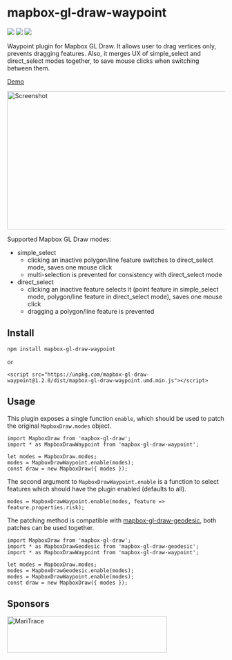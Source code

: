 # mapbox-gl-draw-waypoint

[![](https://img.shields.io/npm/dm/mapbox-gl-draw-waypoint)](https://www.npmjs.com/package/mapbox-gl-draw-waypoint)
[![](https://img.shields.io/david/zakjan/mapbox-gl-draw-waypoint)](https://www.npmjs.com/package/mapbox-gl-draw-waypoint)
[![](https://img.shields.io/bundlephobia/min/mapbox-gl-draw-waypoint)](https://www.npmjs.com/package/mapbox-gl-draw-waypoint)

Waypoint plugin for Mapbox GL Draw. It allows user to drag vertices only, prevents dragging features. Also, it merges UX of simple_select and direct_select modes together, to save mouse clicks when switching between them.

[Demo](https://zakjan.github.io/mapbox-gl-draw-waypoint/)

<img src="docs/screenshot@2x.jpg" alt="Screenshot" width="640" height="320">

Supported Mapbox GL Draw modes:

- simple_select
  - clicking an inactive polygon/line feature switches to direct_select mode, saves one mouse click
  - multi-selection is prevented for consistency with direct_select mode
- direct_select
  - clicking an inactive feature selects it (point feature in simple_select mode, polygon/line feature in direct_select mode), saves one mouse click
  - dragging a polygon/line feature is prevented

## Install

```
npm install mapbox-gl-draw-waypoint
```

or

```
<script src="https://unpkg.com/mapbox-gl-draw-waypoint@1.2.0/dist/mapbox-gl-draw-waypoint.umd.min.js"></script>
```

## Usage

This plugin exposes a single function `enable`, which should be used to patch the original `MapboxDraw.modes` object.

```
import MapboxDraw from 'mapbox-gl-draw';
import * as MapboxDrawWaypoint from 'mapbox-gl-draw-waypoint';

let modes = MapboxDraw.modes;
modes = MapboxDrawWaypoint.enable(modes);
const draw = new MapboxDraw({ modes });
```

The second argument to `MapboxDrawWaypoint.enable` is a function to select features which should have the plugin enabled (defaults to all).

```
modes = MapboxDrawWaypoint.enable(modes, feature => feature.properties.risk);
```

The patching method is compatible with [mapbox-gl-draw-geodesic](https://github.com/zakjan/mapbox-gl-draw-geodesic), both patches can be used together.

```
import MapboxDraw from 'mapbox-gl-draw';
import * as MapboxDrawGeodesic from 'mapbox-gl-draw-geodesic';
import * as MapboxDrawWaypoint from 'mapbox-gl-draw-waypoint';

let modes = MapboxDraw.modes;
modes = MapboxDrawGeodesic.enable(modes);
modes = MapboxDrawWaypoint.enable(modes);
const draw = new MapboxDraw({ modes });
```

## Sponsors

<a href="https://maritrace.com/"><img src="docs/maritrace.png" alt="MariTrace" width="370" height="84"></a>
